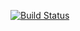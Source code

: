 [![Build Status](https://dev.azure.com/yassineboutahar/boltProject/_apis/build/status%2Fyboutaharbolt.boltproject?branchName=main)](https://dev.azure.com/yassineboutahar/boltProject/_build/latest?definitionId=7&branchName=main)
